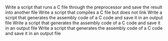 Write a script that runs a C file through the preprocessor and save the result into another file
Write a script that compiles a C file but does not link
Write a script that generates the assembly code of a C code and save it in an output file
Write a script that generates the assembly code of a C code and save it in an output file
Write a script that generates the assembly code of a C code and save it in an output file

